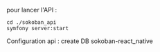 pour lancer l'API :
```
cd ./sokoban_api
symfony server:start
```

Configuration api :
create DB sokoban-react_native

